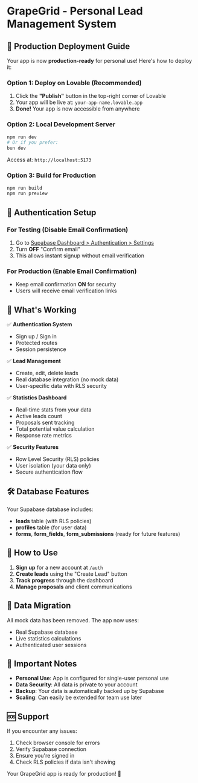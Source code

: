 # GrapeGrid - Personal Lead Management System

## 🚀 Production Deployment Guide

Your app is now **production-ready** for personal use! Here's how to deploy it:

### Option 1: Deploy on Lovable (Recommended)
1. Click the **"Publish"** button in the top-right corner of Lovable
2. Your app will be live at: `your-app-name.lovable.app`
3. **Done!** Your app is now accessible from anywhere

### Option 2: Local Development Server
```bash
npm run dev
# Or if you prefer:
bun dev
```
Access at: `http://localhost:5173`

### Option 3: Build for Production
```bash
npm run build
npm run preview
```

## 🔐 Authentication Setup

### For Testing (Disable Email Confirmation)
1. Go to [Supabase Dashboard > Authentication > Settings](https://supabase.com/dashboard/project/shtvgvnznqpinjbbrzjz/auth/settings)
2. Turn **OFF** "Confirm email" 
3. This allows instant signup without email verification

### For Production (Enable Email Confirmation)
- Keep email confirmation **ON** for security
- Users will receive email verification links

## 🎯 What's Working

✅ **Authentication System**
- Sign up / Sign in
- Protected routes
- Session persistence

✅ **Lead Management**
- Create, edit, delete leads
- Real database integration (no mock data)
- User-specific data with RLS security

✅ **Statistics Dashboard**
- Real-time stats from your data
- Active leads count
- Proposals sent tracking
- Total potential value calculation
- Response rate metrics

✅ **Security Features**
- Row Level Security (RLS) policies
- User isolation (your data only)
- Secure authentication flow

## 🛠 Database Features

Your Supabase database includes:
- **leads** table (with RLS policies)
- **profiles** table (for user data)
- **forms**, **form_fields**, **form_submissions** (ready for future features)

## 📱 How to Use

1. **Sign up** for a new account at `/auth`
2. **Create leads** using the "Create Lead" button
3. **Track progress** through the dashboard
4. **Manage proposals** and client communications

## 🔄 Data Migration

All mock data has been removed. The app now uses:
- Real Supabase database
- Live statistics calculations
- Authenticated user sessions

## 🚨 Important Notes

- **Personal Use**: App is configured for single-user personal use
- **Data Security**: All data is private to your account
- **Backup**: Your data is automatically backed up by Supabase
- **Scaling**: Can easily be extended for team use later

## 🆘 Support

If you encounter any issues:
1. Check browser console for errors
2. Verify Supabase connection
3. Ensure you're signed in
4. Check RLS policies if data isn't showing

Your GrapeGrid app is ready for production! 🎉